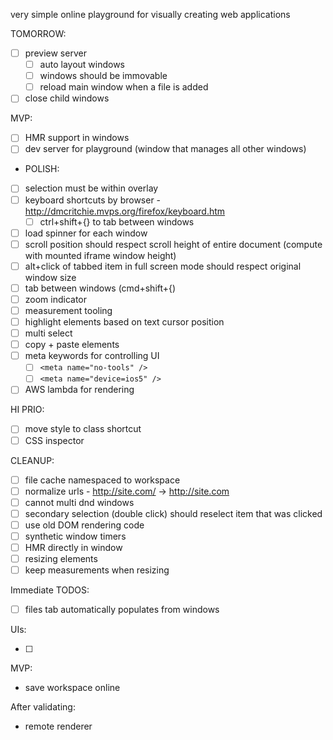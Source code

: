 very simple online playground for visually creating web applications

TOMORROW:

- [ ] preview server
  - [ ] auto layout windows
  - [ ] windows should be immovable
  - [ ] reload main window when a file is added
- [ ] close child windows

MVP:

- [ ] HMR support in windows
- [ ] dev server for playground (window that manages all other windows)

- POLISH:

- [ ] selection must be within overlay
- [ ] keyboard shortcuts by browser - http://dmcritchie.mvps.org/firefox/keyboard.htm
   - [ ] ctrl+shift+{} to tab between windows
- [ ] load spinner for each window
- [ ] scroll position should respect scroll height of entire document (compute with mounted iframe window height)
- [ ] alt+click of tabbed item in full screen mode should respect original window size
- [ ] tab between windows (cmd+shift+{)
- [ ] zoom indicator
- [ ] measurement tooling
- [ ] highlight elements based on text cursor position
- [ ] multi select
- [ ] copy + paste elements
- [ ] meta keywords for controlling UI
  - [ ] `<meta name="no-tools" />`
  - [ ] `<meta name="device=ios5" />`
- [ ] AWS lambda for rendering

HI PRIO:

- [ ] move style to class shortcut
- [ ] CSS inspector

CLEANUP:

- [ ] file cache namespaced to workspace
- [ ] normalize urls - http://site.com/ -> http://site.com
- [ ] cannot multi dnd windows
- [ ] secondary selection (double click) should reselect item that was clicked
- [ ] use old DOM rendering code
- [ ] synthetic window timers
- [ ] HMR directly in window
- [ ] resizing elements
- [ ] keep measurements when resizing

Immediate TODOS:

- [ ] files tab automatically populates from windows

UIs:

- [ ] 

MVP:

- save workspace online

After validating:

- remote renderer
